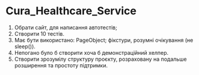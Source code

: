 # Cura_Healthcare_Service
1. Обрати сайт, для написання автотестів;
2. Створити 10 тестів.
3. Має бути використано: PageObject; фікстури, розумні очікування (не sleep()).
4. Непогано було б створити хоча б демонстраційний хелпер.
5. Створити зрозумілу структуру проєкту, розраховану на подальше розширення та простоту підтримки.
